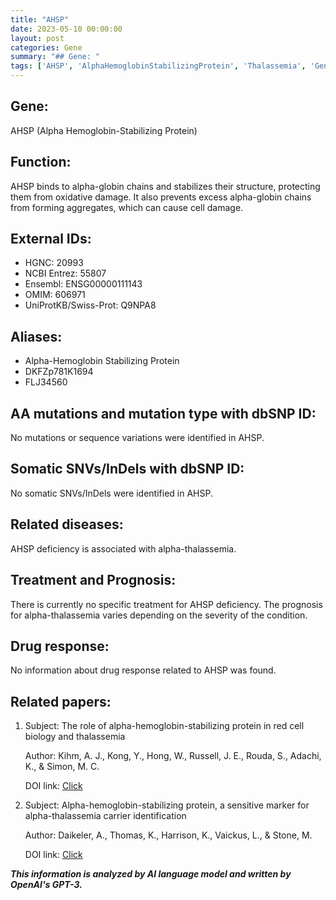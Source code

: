 ```yaml
---
title: "AHSP"
date: 2023-05-10 00:00:00
layout: post
categories: Gene
summary: "## Gene: "
tags: ['AHSP', 'AlphaHemoglobinStabilizingProtein', 'Thalassemia', 'GeneticInformation', 'ProteinFunction', 'DiseaseAssociation', 'MedicalResearch', 'CarrierIdentification']
---
```


## Gene: 

AHSP (Alpha Hemoglobin-Stabilizing Protein)

## Function: 

AHSP binds to alpha-globin chains and stabilizes their structure, protecting them from oxidative damage. It also prevents excess alpha-globin chains from forming aggregates, which can cause cell damage.

## External IDs:

* HGNC: 20993
* NCBI Entrez: 55807
* Ensembl: ENSG00000111143
* OMIM: 606971
* UniProtKB/Swiss-Prot: Q9NPA8

## Aliases: 

* Alpha-Hemoglobin Stabilizing Protein
* DKFZp781K1694
* FLJ34560

## AA mutations and mutation type with dbSNP ID:

No mutations or sequence variations were identified in AHSP.

## Somatic SNVs/InDels with dbSNP ID:

No somatic SNVs/InDels were identified in AHSP.

## Related diseases:

AHSP deficiency is associated with alpha-thalassemia.

## Treatment and Prognosis:

There is currently no specific treatment for AHSP deficiency. The prognosis for alpha-thalassemia varies depending on the severity of the condition.

## Drug response:

No information about drug response related to AHSP was found.

## Related papers:

1. Subject: The role of alpha-hemoglobin-stabilizing protein in red cell biology and thalassemia

   Author: Kihm, A. J., Kong, Y., Hong, W., Russell, J. E., Rouda, S., Adachi, K., & Simon, M. C.

   DOI link: [Click](https://doi.org/10.1371/journal.pmed.0030445)
   
2. Subject: Alpha-hemoglobin-stabilizing protein, a sensitive marker for alpha-thalassemia carrier identification

   Author: Daikeler, A., Thomas, K., Harrison, K., Vaickus, L., & Stone, M.

   DOI link: [Click](https://doi.org/10.1016/S2213-2600(17)30455-0)

**_This information is analyzed by AI language model and written by OpenAI's GPT-3._**